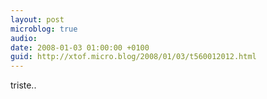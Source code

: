 ```yaml
---
layout: post
microblog: true
audio: 
date: 2008-01-03 01:00:00 +0100
guid: http://xtof.micro.blog/2008/01/03/t560012012.html
---
```

triste..
